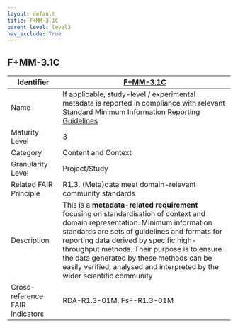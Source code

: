 ```yaml
---
layout: default
title: F+MM-3.1C
parent_level: level3
nav_exclude: True
---
```


## F+MM-3.1C

| Identifier | [F+MM-3.1C](https://github.com/FAIRplus/Data-Maturity/edit/v0.3/docs/_indicators/H.%20F+MM-3.1C.md) |
| --------- | ----------|
| Name | If applicable, study-level / experimental metadata is reported in compliance with relevant Standard Minimum Information [Reporting Guidelines](https://fairplus.github.io/Data-Maturity/docs/Glossary/#reporting-guideline) |
| Maturity Level | 3 |
| Category | Content and Context |
| Granularity Level | Project/Study |
| Related FAIR Principle | R1.3. (Meta)data meet domain-relevant community standards |
| Description | This is a **metadata-related requirement** focusing on standardisation of context and domain representation. Minimum information standards are sets of guidelines and formats for reporting data derived by specific high-throughput methods. Their purpose is to ensure the data generated by these methods can be easily verified, analysed and interpreted by the wider scientific community |
| Cross-reference FAIR indicators | RDA-R1.3-01M, FsF-R1.3-01M |
